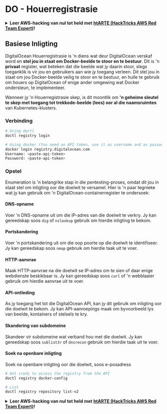 # DO - Houerregistrasie

<details>

<summary><strong>Leer AWS-hacking van nul tot held met</strong> <a href="https://training.hacktricks.xyz/courses/arte"><strong>htARTE (HackTricks AWS Red Team Expert)</strong></a><strong>!</strong></summary>

Ander maniere om HackTricks te ondersteun:

* As jy jou **maatskappy in HackTricks wil adverteer** of **HackTricks in PDF wil aflaai**, kyk na die [**SUBSCRIPTION PLANS**](https://github.com/sponsors/carlospolop)!
* Kry die [**amptelike PEASS & HackTricks swag**](https://peass.creator-spring.com)
* Ontdek [**The PEASS Family**](https://opensea.io/collection/the-peass-family), ons versameling eksklusiewe [**NFTs**](https://opensea.io/collection/the-peass-family)
* **Sluit aan by die** 💬 [**Discord-groep**](https://discord.gg/hRep4RUj7f) of die [**telegram-groep**](https://t.me/peass) of **volg** ons op **Twitter** 🐦 [**@hacktricks_live**](https://twitter.com/hacktricks_live)**.**
* **Deel jou hacking-truuks deur PR's in te dien by die** [**HackTricks**](https://github.com/carlospolop/hacktricks) en [**HackTricks Cloud**](https://github.com/carlospolop/hacktricks-cloud) github-opslag.

</details>

## Basiese Inligting

DigitalOcean Houerregistrasie is 'n diens wat deur DigitalOcean verskaf word en **stel jou in staat om Docker-beelde te stoor en te bestuur**. Dit is 'n **privaat** register, wat beteken dat die beelde wat jy daarin stoor, slegs toeganklik is vir jou en gebruikers aan wie jy toegang verleen. Dit stel jou in staat om jou Docker-beelde veilig te stoor en te bestuur, en hulle te gebruik om houers op DigitalOcean of enige ander omgewing wat Docker ondersteun, te implementeer.

Wanneer jy 'n Houerregistrasie skep, is dit moontlik om **'n geheime sleutel te skep met toegang tot trekkode-beelde (lees) oor al die naamsruimtes** van Kubernetes-klusters.

### Verbinding
```bash
# Using doctl
doctl registry login

# Using docker (You need an API token, use it as username and as password)
docker login registry.digitalocean.com
Username: <paste-api-token>
Password: <paste-api-token>
```
### Opstel

Enumeration is 'n belangrike stap in die pentesting-proses, omdat dit jou in staat stel om inligting oor die doelwit te versamel. Hier is 'n paar tegnieke wat jy kan gebruik om 'n DigitalOcean-containerregister te ondersoek:

#### DNS-opname

Voer 'n DNS-opname uit om die IP-adres van die doelwit te verkry. Jy kan gereedskap soos `dig` of `nslookup` gebruik om hierdie inligting te bekom.

#### Portskandering

Voer 'n portskandering uit om die oop poorte op die doelwit te identifiseer. Jy kan gereedskap soos `nmap` gebruik om hierdie taak uit te voer.

#### HTTP-aanvrae

Maak HTTP-aanvrae na die doelwit se IP-adres om te sien of daar enige webdienste beskikbaar is. Jy kan gereedskap soos `curl` of 'n webblaaier gebruik om hierdie aanvrae uit te voer.

#### API-ontleding

As jy toegang het tot die DigitalOcean API, kan jy dit gebruik om inligting oor die doelwit te bekom. Jy kan API-aanroepings maak om byvoorbeeld lys van beelde, kontainers of stelsels te kry.

#### Skandering van subdomeine

Skandeer vir subdomeine wat verband hou met die doelwit. Jy kan gereedskap soos `sublist3r` of `dnsrecon` gebruik om hierdie taak uit te voer.

#### Soek na openbare inligting

Soek na openbare inligting oor die doelwit, soos e-posadress
```bash
# Get creds to access the registry from the API
doctl registry docker-config

# List
doctl registry repository list-v2
```
<details>

<summary><strong>Leer AWS-hacking van nul tot held met</strong> <a href="https://training.hacktricks.xyz/courses/arte"><strong>htARTE (HackTricks AWS Red Team Expert)</strong></a><strong>!</strong></summary>

Ander maniere om HackTricks te ondersteun:

* As jy jou **maatskappy geadverteer wil sien in HackTricks** of **HackTricks in PDF wil aflaai**, kyk na die [**SUBSCRIPTION PLANS**](https://github.com/sponsors/carlospolop)!
* Kry die [**amptelike PEASS & HackTricks swag**](https://peass.creator-spring.com)
* Ontdek [**The PEASS Family**](https://opensea.io/collection/the-peass-family), ons versameling eksklusiewe [**NFTs**](https://opensea.io/collection/the-peass-family)
* **Sluit aan by die** 💬 [**Discord-groep**](https://discord.gg/hRep4RUj7f) of die [**telegram-groep**](https://t.me/peass) of **volg** ons op **Twitter** 🐦 [**@hacktricks_live**](https://twitter.com/hacktricks_live)**.**
* **Deel jou hacking-truuks deur PR's in te dien by die** [**HackTricks**](https://github.com/carlospolop/hacktricks) en [**HackTricks Cloud**](https://github.com/carlospolop/hacktricks-cloud) github-opslagplekke.

</details>
